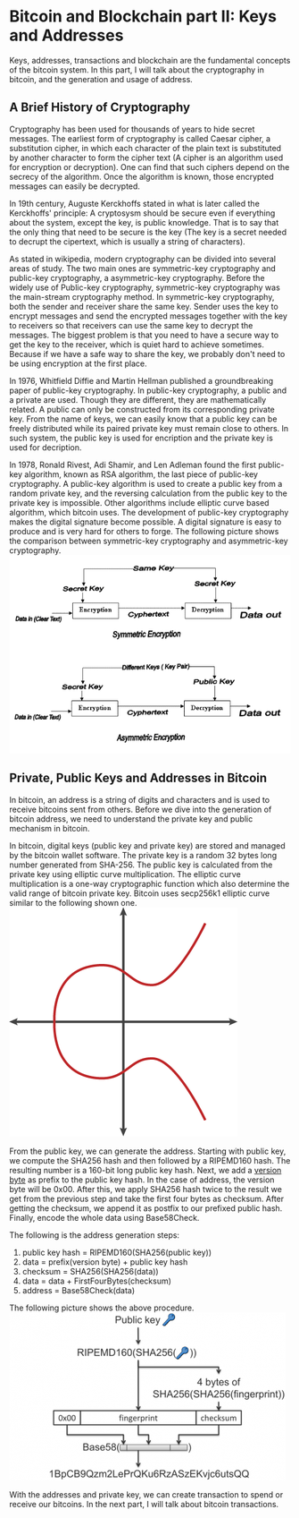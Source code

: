 # Bitcoin and Blockchain part II: Keys and Addresses
Keys, addresses, transactions and blockchain are the fundamental concepts of the bitcoin system. In this part, I will talk about the cryptography in bitcoin, and the generation and usage of address.

## A Brief History of Cryptography
Cryptography has been used for thousands of years to hide secret messages. The earliest form of cryptography is called Caesar cipher, a substitution cipher, in which each character of the plain text is substituted by another character to form the cipher text (A cipher is an algorithm used for encryption or decryption). One can find that such ciphers depend on the secrecy of the algorithm. Once the algorithm is known, those encrypted messages can easily be decrypted.

In 19th century, Auguste Kerckhoffs stated in what is later called the Kerckhoffs' principle: A cryptosysm should be secure even if everything about the system, except the key, is public knowledge. That is to say that the only thing that need to be secure is the key (The key is a secret needed to decrupt the cipertext, which is usually a string of characters). 

As stated in wikipedia, modern cryptography can be divided into several areas of study. The two main ones are symmetric-key cryptography and public-key cryptography, a asymmetric-key cryptography. Before the widely use of Public-key cryptography, symmetric-key cryptography was the main-stream cryptography method. In symmetric-key cryptography, both the sender and receiver share the same key. Sender uses the key to encrypt messages and send the encrypted messages together with the key to receivers so that receivers can use the same key to decrypt the messages. The biggest problem is that you need to have a secure way to get the key to the receiver, which is quiet hard to achieve sometimes. Because if we have a safe way to share the key, we probably don't need to be using encryption at the first place.

In 1976, Whitfield Diffie and Martin Hellman published a groundbreaking paper of public-key cryptography. In public-key cryptography, a public and a private are used. Though they are different, they are mathematically related. A public can only be constructed from its corresponding private key. From the name of keys, we can easily know that a public key can be freely distributed while its paired private key must remain close to others. In such system, the public key is used for encription and the private key is used for decription. 

In 1978, Ronald Rivest, Adi Shamir, and Len Adleman found the first public-key algorithm, known as RSA algorithm, the last piece of public-key cryptography. A public-key algorithm is used to create a public key from a random private key, and the reversing calculation from the public key to the private key is impossible. Other algorithms include elliptic curve based algorithm, which bitcoin uses. The development of public-key cryptography makes the digital signature become possible. A digital signature is easy to produce and is very hard for others to forge. The following picture shows the comparison between symmetric-key cryptography and asymmetric-key cryptography.![Alt Text](/images/symmetric-key-and-asymmetric-key.gif)

## Private, Public Keys and Addresses in Bitcoin

In bitcoin, an address is a string of digits and characters and is used to receive bitcoins sent from others. Before we dive into the generation of bitcoin address, we need to understand the private key and public mechanism in bitcoin.

In bitcoin, digital keys (public key and private key) are stored and managed by the bitcoin wallet software. The private key is a random 32 bytes long number generated from SHA-256. The public key is calculated from the private key using elliptic curve multiplication. The elliptic curve multiplication is a one-way cryptographic function which also determine the valid range of bitcoin private key. Bitcoin uses secp256k1 elliptic curve similar to the following shown one. ![Alt Text](/images/elliptic-curve.png)

From the public key, we can generate the address. Starting with public key, we compute the SHA256 hash and then followed by a RIPEMD160 hash. The resulting number is a 160-bit long public key hash. Next, we add a [version byte](https://en.bitcoin.it/wiki/List_of_address_prefixes) as prefix to the public key hash. In the case of address, the version byte will be 0x00. After this, we apply SHA256 hash twice to the result we get from the previous step and take the first four bytes as checksum. After getting the checksum, we append it as postfix to our prefixed public hash. Finally, encode the whole data using Base58Check. 

The following is the address generation steps:
1. public key hash = RIPEMD160(SHA256(public key))
2. data = prefix(version byte) + public key hash
3. checksum = SHA256(SHA256(data))
4. data = data + FirstFourBytes(checksum)
5. address = Base58Check(data)

The following picture shows the above procedure. ![Alt Text](/images/bitcoin-address-generation.png)

With the addresses and private key, we can create transaction to spend or receive our bitcoins. In the next part, I will talk about bitcoin transactions.
